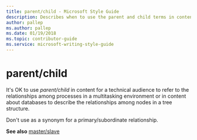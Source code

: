 ```yaml
---
title: parent/child - Microsoft Style Guide
description: Describes when to use the parent and child terms in content and provides a link to an article about the master and slave terms.
author: pallep
ms.author: pallep
ms.date: 01/19/2018
ms.topic: contributor-guide
ms.service: microsoft-writing-style-guide
---
```


# parent/child

It's OK to use *parent/child* in
content for a technical audience to refer to the relationships among
processes in a multitasking environment or in content about databases to
describe the relationships among nodes in a tree structure.

Don't use as a synonym for a primary/subordinate relationship. 

**See also** [master/slave](~/a-z-word-list-term-collections/m/master-slave.md)
